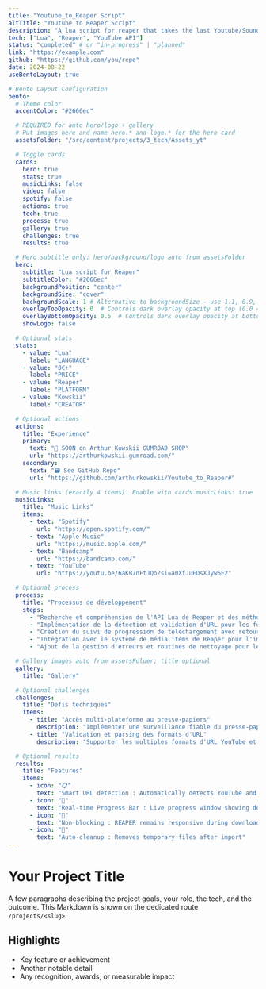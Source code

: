 ```yaml
---
title: "Youtube_to_Reaper Script"
altTitle: "Youtube to Reaper Script"
description: "A lua script for reaper that takes the last Youtube/Soundcloud link from your clipboard"
tech: ["Lua", "Reaper", "YouTube API"]
status: "completed" # or "in-progress" | "planned"
link: "https://example.com"
github: "https://github.com/you/repo"
date: 2024-08-22
useBentoLayout: true

# Bento Layout Configuration
bento:
  # Theme color
  accentColor: "#2666ec"

  # REQUIRED for auto hero/logo + gallery
  # Put images here and name hero.* and logo.* for the hero card
  assetsFolder: "/src/content/projects/3_tech/Assets_yt"

  # Toggle cards
  cards:
    hero: true
    stats: true
    musicLinks: false
    video: false
    spotify: false
    actions: true
    tech: true
    process: true
    gallery: true
    challenges: true
    results: true

  # Hero subtitle only; hero/background/logo auto from assetsFolder
  hero:
    subtitle: "Lua script for Reaper"
    subtitleColor: "#2666ec"
    backgroundPosition: "center"
    backgroundSize: "cover"
    backgroundScale: 1 # Alternative to backgroundSize - use 1.1, 0.9, etc.
    overlayTopOpacity: 0  # Controls dark overlay opacity at top (0.0 = transparent, 1.0 = opaque)
    overlayBottomOpacity: 0.5  # Controls dark overlay opacity at bottom (0.0 = transparent, 1.0 = opaque)
    showLogo: false

  # Optional stats
  stats:
    - value: "Lua"
      label: "LANGUAGE"
    - value: "0€+"
      label: "PRICE"
    - value: "Reaper"
      label: "PLATFORM"
    - value: "Kowskii"
      label: "CREATOR"

  # Optional actions
  actions:
    title: "Experience"
    primary:
      text: "🛒 SOON on Arthur Kowskii GUMROAD SHOP"
      url: "https://arthurkowskii.gumroad.com/"
    secondary:
      text: "🗃️ See GitHub Repo"
      url: "https://github.com/arthurkowskii/Youtube_to_Reaper#"

  # Music links (exactly 4 items). Enable with cards.musicLinks: true
  musicLinks:
    title: "Music Links"
    items:
      - text: "Spotify"
        url: "https://open.spotify.com/"
      - text: "Apple Music"
        url: "https://music.apple.com/"
      - text: "Bandcamp"
        url: "https://bandcamp.com/"
      - text: "YouTube"
        url: "https://youtu.be/6aKB7nFtJQo?si=a0XfJuEDsXJyw6F2"

  # Optional process
  process:
    title: "Processus de développement"
    steps:
      - "Recherche et compréhension de l'API Lua de Reaper et des méthodes d'accès au presse-papiers"
      - "Implémentation de la détection et validation d'URL pour les formats YouTube et SoundCloud"
      - "Création du suivi de progression de téléchargement avec retour visuel en temps réel"
      - "Intégration avec le système de média items de Reaper pour l'import et positionnement automatique"
      - "Ajout de la gestion d'erreurs et routines de nettoyage pour les fichiers temporaires"

  # Gallery images auto from assetsFolder; title optional
  gallery:
    title: "Gallery"

  # Optional challenges
  challenges:
    title: "Défis techniques"
    items:
      - title: "Accès multi-plateforme au presse-papiers"
        description: "Implémenter une surveillance fiable du presse-papiers sur différents systèmes d'exploitation tout en préservant la réactivité de Reaper a nécessité une gestion minutieuse du threading et de la sélection d'API."
      - title: "Validation et parsing des formats d'URL"
        description: "Supporter les multiples formats d'URL YouTube et SoundCloud (liens courts, URLs de playlists, paramètres de timestamp) tout en assurant une gestion d'erreurs robuste pour les liens invalides."

  # Optional results
  results:
    title: "Features"
    items:
      - icon: "📋"
        text: "Smart URL detection : Automatically detects YouTube and SoundCloud URLs from clipboard"
      - icon: "🎯"
        text: "Real-time Progress Bar : Live progress window showing download status"
      - icon: "🔄"
        text: "Non-blocking : REAPER remains responsive during download"
      - icon: "🧹"
        text: "Auto-cleanup : Removes temporary files after import"
---
```


# Your Project Title

A few paragraphs describing the project goals, your role, the tech, and the outcome. This Markdown is shown on the dedicated route `/projects/<slug>`.

## Highlights

- Key feature or achievement
- Another notable detail
- Any recognition, awards, or measurable impact
